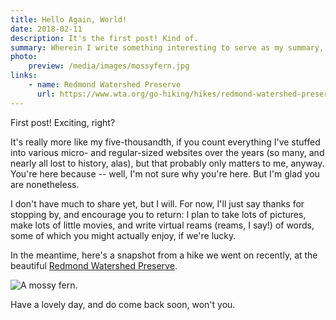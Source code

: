 ```yaml
---
title: Hello Again, World!
date: 2018-02-11
description: It's the first post! Kind of.
summary: Wherein I write something interesting to serve as my summary, and it is interesting.
photo:
    preview: /media/images/mossyfern.jpg
links:
    - name: Redmond Watershed Preserve
      url: https://www.wta.org/go-hiking/hikes/redmond-watershed-preserve
---
```


First post! Exciting, right?

It's really more like my five-thousandth, if you count everything I've stuffed into various micro- and regular-sized websites over the years (so many, and nearly all lost to history, alas), but that probably only matters to me, anyway. You're here because -- well, I'm not sure why you're here. But I'm glad you are nonetheless.

I don't have much to share yet, but I will. For now, I'll just say thanks for stopping by, and encourage you to return: I plan to take lots of pictures, make lots of little movies, and write virtual reams (reams, I say!) of words, some of which you might actually enjoy, if we're lucky.

In the meantime, here's a snapshot from a hike we went on recently, at the beautiful [Redmond Watershed Preserve](https://www.wta.org/go-hiking/hikes/redmond-watershed-preserve).

![A mossy fern.](/media/images/mossyfern.jpg)

Have a lovely day, and do come back soon, won't you.
